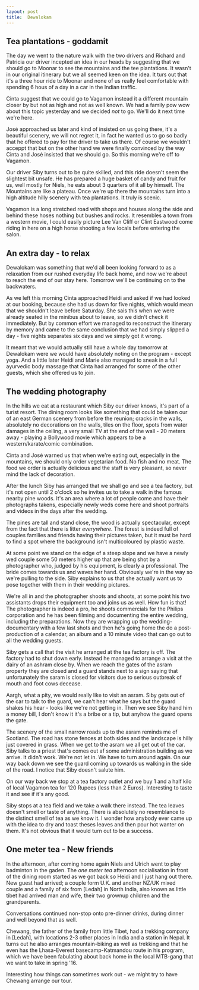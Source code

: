 ```yaml
---
layout: post
title:  Dewalokam
---
```

## Tea plantations - goddamit
The day we went to the nature walk with the two drivers and Richard and Patricia our driver incepted an idea in our heads by suggesting that we should go to Moonar to see the mountains and the tee plantations. It wasn't in our original itinerary but we all seemed keen on the idea. It turs out that it's a three hour ride to Moonar and none of us really feel comfortable with spending 6 hous of a day in a car in the Indian traffic.

Cinta suggest that we could go to Vagamon instead it a different mountain closer by but not as high and not as well known. We had a family pow wow about this topic yesterday and we decided _not_ to go. We'll do it next time we're here.

José approached us later and kind of insisted on us going there, it's a beautiful scenery, we will not regret it, in fact he wanted us to go so badly that he offered to pay for the driver to take us there. Of course we wouldn't acceppt that but on the other hand we were finally convinced by the way Cinta and José insisted that we should go. So this morning we're off to Vagamon. 

Our driver Siby turns out to be quite skilled, and this ride doesn't seem the slightest bit unsafe. He has prepared a huge basket of candy and fruit for us, well mostly for Niels, he eats about 3 quarters of it all by himself. The Mountains are like a plateau. Once we're up there the mountains turn into a high altitude hilly scenery with tea plantations. It truly is scenic.

Vagamon is a long stretched road with shops and houses along the side and behind these hoses nothing but bushes and rocks. It resembles a town from a western movie, I could easily picture Lee Van Cliff or Clint Eastwood come riding in here on a high horse shooting a few locals before entering the salon.

## An extra day - to relax
Dewalokam was something that we'd all been looking forward to as a relaxation from our rushed everyday life back home, and now we're about to reach the end of our stay here. Tomorrow we'll be continuing on to the backwaters.

As we left this morning Cinta approached Heidi and asked if we had looked at our booking, because she had us down for five nights, which would mean that we shouldn't leave before Saturday. She sais this when we were already seated in the minibus about to leave, so we didn't check it immediately. But by common effort we managed to reconstruct the itinerary by memory and came to the same conclusion that we had simply slipped a day - five nights separates six days and we simply got it wrong.

It meant that we would actually still have a whole day tomorrow at Dewalokam were we would have absolutely noting on the program - except yoga. And a little later Heidi and Marie also managed to sneak in a full ayurvedic body massage that Cinta had arranged for some of the other guests, which she offered us to join.

## The wedding photography
In the hills we eat at a restaurant which Siby our driver knows, it's part of a turist resort. The dining room looks like something that could be taken our of an east German scenery from before the reunion; cracks in the walls, absolutely no decorations on the walls, tiles on the floor, spots from water damages in the ceiling, a very small TV at the end of the wall - 20 meters away - playing a Bollywood movie which appears to be a western/karate/comic combination.

Cinta and José warned us that when we're eating out, especially in the mountains, we should only order vegetarian food. No fish and no meat. The food we order is actually delicious and the staff is very pleasant, so never mind the lack of decoration.

After the lunch Siby has arranged that we shall go and see a tea factory, but it's not open until 2 o'clock so he invites us to take a walk in the famous nearby pine woods. It's an area where a lot of people come and have their photographs takens, especially newly weds come here and shoot portraits and videos in the days after the wedding.

The pines are tall and stand close, the wood is actually spectacular, except from the fact that there is litter _everywhere_. The forest is indeed full of couples families and friends having their pictures taken, but it must be hard to find a spot where the background isn't multicoloured by plastic waste.

At some point we stand on the edge of a steep slope and we have a newly wed couple some 50 meters higher up that are being shot by a photographer who, judged by his equipment, is clearly a professional. The bride comes towards us and waves her hand. Obviously we're in the way so we're pulling to the side. Siby explains to us that she actually want us to pose together with them in their wedding pictures.

We're all in and the photographer shoots and shoots, at some point his two assistants drops their equipment too and joins us as well. How fun is that! The photographer is indeed a pro, he shoots commercials for the Philips corporation and he has been filming and documenting the entire wedding, including the preparations. Now they are wrapping up the wedding-documentary with a few last shots and then he's going home the do a post-production of a calendar, an album and a 10 minute video that can go out to all the wedding guests.

Siby gets a call that the visit he arranged at the tea factory is off. The factory had to shut down early. Instead he managed to arrange a visit at the dairy of an ashram close by. When we reach the gates of the asram property they are closed and a guard stands next to a sign saying that unfortunately the saram is closed for visitors due to serious outbreak of mouth and foot cows decease.

Aargh, what a pity, we would really like to visit an asram. Siby gets out of the car to talk to the guard, we can't hear what he says but the guard shakes his hear - looks like we're not getting in. Then we see Siby hand him a money bill, I don't know it it's a bribe or a tip, but anyhow the guard opens the gate.

The scenery of the small narrow roads up to the asram reminds me of Scotland. The road has stone fences at both sides and the landscape is hilly just covered in grass. When we get to the asram we all get out of the car. Siby talks to a priest that's comes out af some administration building as we arrive. It didn't work. We're not let in. We have to turn around again. On our way back down we see the guard coming up towards us walking in the side of the road. I notice that Siby doesn't salute him.

On our way back we stop at a tea factory outlet and we buy 1 and a half kilo of local Vagamon tea for 120 Rupees (less than 2 Euros). Interesting to taste it and see if it's any good.

Siby stops at a tea field and we take a walk there instead. The tea leaves doesn't smell or taste of anything. There is absolutely no resemblance to the distinct smell of tea as we know it. I wonder how anybody ever came up with the idea to dry and toast theses leaves and then pour hot wanter on them. It's not obvious that it would turn out to be a success.

## One meter tea - New friends
In the afternoon, after coming home again Niels and Ulrich went to play badminton in the gaden. The _one meter tea_ afternoon socialisation in front of the dining room started as we got back so Heidi and I just hang out there. New guest had arrived; a couple form U.K. and another NZ/UK mixed couple and a family of six from [Ledah] in North India, also known as little tibet had arrived man and wife, their two grownup children and the grandparents.

Conversations continued non-stop onto pre-dinner drinks, during dinner and well beyond that as well.

Chewang, the father of the family from little Tibet, had a trekking company in [Ledah], with locations 2-3 other places in India and a station in Nepal. It turns out he also arranges mountain-biking as well as trekking and that he even has the Lhasa-Everest basecamp-Katmandou route in his program, which we have been fabulating about back home in the local MTB-gang that we want to take in spring '16.

Interesting how things can sometimes work out - we might try to have Chewang arrange our tour.



